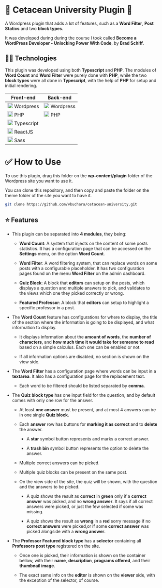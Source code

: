 # 🐬 Cetacean University Plugin 🔌

A Wordpress plugin that adds a lot of features, such as a **Word Filter**, **Post Statics** and two **block types**.

It was developed during during the course I took called **Become a WordPress Developer - Unlocking Power With Code**, by **Brad Schiff**. 

## 👩‍💻 Technologies

This plugin was developed using both **Typescript** and **PHP**. The modules of **Word Count** and **Word Filter** were purely done with **PHP**, while the two **block types** were all done in **Typescript**, with the help of **PHP** for setup and initial rendering.  

| Front-end | Back-end |
|--|--|
|<img src="https://cdn.jsdelivr.net/gh/devicons/devicon@latest/icons/wordpress/wordpress-plain.svg" width="18"/> Wordpress|<img src="https://cdn.jsdelivr.net/gh/devicons/devicon@latest/icons/wordpress/wordpress-plain.svg" width="18"/> Wordpress|
|<img src="https://cdn.jsdelivr.net/gh/devicons/devicon@latest/icons/php/php-original.svg" width="18" /> PHP|<img src="https://cdn.jsdelivr.net/gh/devicons/devicon@latest/icons/php/php-original.svg" width="18" /> PHP|
|<img src="https://cdn.jsdelivr.net/gh/devicons/devicon@latest/icons/typescript/typescript-plain.svg" width="18"/> Typescript||
|<img src="https://cdn.jsdelivr.net/gh/devicons/devicon@latest/icons/react/react-original.svg" width="18" /> ReactJS||
|<img src="https://cdn.jsdelivr.net/gh/devicons/devicon@latest/icons/sass/sass-original.svg" width="18"/> Sass||

# ✅ How to Use 

To use this plugin, drag this folder on the **wp-content/plugin** folder of the Wordpress site you want to use it. 

You can clone this repository, and then copy and paste the folder on the theme folder of the site you want to have it.

```bash
git clone https://github.com/vbuchara/cetacean-university.git
```

## ⭐ Features

- This plugin can be separated into **4 modules**, they being:
  
  - **Word Count**: A system that injects on the content of some posts statistics. It has a configuration page that can be accessed on the **Settings** menu, on the option **Word Count**.
  
  - **Word Filter**: A word filtering system, that can replace words on some posts with a configurable placeholder. It has two configuration pages found on the menu **Word Filter** on the admin dashboard.
  
  - **Quiz Block**: A block that **editors** can setup on the posts, which displays a question and multiple answers to pick, and validates to the views which one they picked correctly or wrong. 
  
  - **Featured Professor**: A block that **editors** can setup to highlight a specific professor in a post.
  
- The **Word Count** feature has configurations for where to display, the title of the section where the information is going to be displayed, and what information to display.

  - It displays information about the **amount of words**, the **number of characters**, and **how much time it would take for someone to read** based on a simple calculus. Each one can be enabled or not.
  
  - If all information options are disabled, no section is shown on the view side.
  
- The **Word Filter** has a configuration page where words can be input in a **textarea**. It also has a configuration page for the replacement text. 

  - Each word to be filtered should be listed separated by **comma**.    
  
- The **Quiz block type** has one input field for the question, and by default comes with only one row for the answer. 

  - At least **one answer** must be present, and at most 4 answers can be in one single **Quiz block**.
  

  - Each **answer** row has buttons for **marking it as correct** and to **delete** the answer.
  
    - A **star** symbol button represents and marks a correct answer.
    
    - A **trash bin** symbol button represents the option to delete the answer.
    
  - Multiple correct answers can be picked. 
    
  - Multiple quiz blocks can be present on the same post.    
  
  - On the view side of the site, the quiz will be shown, with the question and the answers to be picked. 
    
    - A quiz shows the result as **correct** in **green** only if a **correct answer** was picked, and no **wrong answer**. It says if all correct answers were picked, or just the few selected if some was missing.
    
    - A quiz shows the result as **wrong** in a **red** sorry message if no **correct answers** were picked,or if some **correct answer** was picked alongside with a **wrong answer**.

- The **Professor Featured block type** has a **selector** containing all **Professors post type** registered on the site. 

  - Once one is picked, their information is shown on the container bellow, with their **name**, **description**, **programs offered**, and their **thumbnail image**. 
  
  - The exact same info on the **editor** is shown on the **viewer** side, with the exception of the selector, of course.